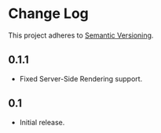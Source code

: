 # Change Log
This project adheres to [Semantic Versioning](http://semver.org/).

## 0.1.1
* Fixed Server-Side Rendering support.

## 0.1
* Initial release.

